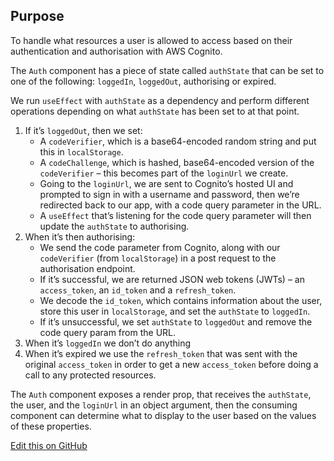 ## Purpose

To handle what resources a user is allowed to access based on their authentication and authorisation with AWS Cognito.

The `Auth` component has a piece of state called `authState` that can be set to one of the following: `loggedIn`, `loggedOut`, authorising or expired.

We run `useEffect` with `authState` as a dependency and perform different operations depending on what `authState` has been set to at that point.

1. If it’s `loggedOut`, then we set:
   - A `codeVerifier`, which is a base64-encoded random string and put this in `localStorage`.
   - A `codeChallenge`, which is hashed, base64-encoded version of the `codeVerifier` – this becomes part of the `loginUrl` we create.
   - Going to the `loginUrl`, we are sent to Cognito’s hosted UI and prompted to sign in with a username and password, then we’re redirected back to our app, with a code query parameter in the URL.
   - A `useEffect` that’s listening for the code query parameter will then update the `authState` to authorising.
2. When it’s then authorising:
   - We send the code parameter from Cognito, along with our `codeVerifier` (from `localStorage`) in a post request to the authorisation endpoint.
   - If it’s successful, we are returned JSON web tokens (JWTs) – an `access_token`, an `id_token` and a `refresh_token`.
   - We decode the `id_token`, which contains information about the user, store this user in `localStorage`, and set the `authState` to `loggedIn`.
   - If it’s unsuccessful, we set `authState` to `loggedOut` and remove the code query param from the URL.
3. When it’s `loggedIn` we don’t do anything
4. When it’s expired we use the `refresh_token` that was sent with the original `access_token` in order to get a new `access_token` before doing a call to any protected resources.

The `Auth` component exposes a render prop, that receives the ``authState``, the user, and the `loginUrl` in an object argument, then the consuming component can determine what to display to the user based on the values of these properties.

[Edit this on GitHub](https://github.com/wellcometrust/wellcomecollection.org/edit/master/common/views/components/Auth/README.md)

